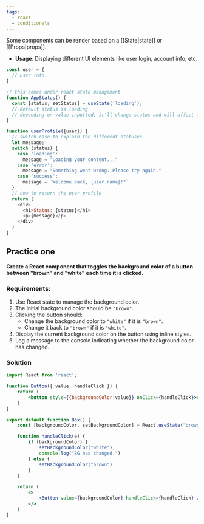 ```yaml
---
tags:
  - react
  - conditionals
---
```

Some components can be render based on a [[State|state]] or [[Props|props]].
- **Usage**: Displaying different UI elements like user login, account info, etc.

```js
const user = {
  // user info.
}

// this comes under react state management
function AppStatus() {
  const [status, setStatus] = useState('loading');
  // default status is loading
  // depending on value inputted, it'll change status and will affect userProfile() as well.
}

function userProfile({user}) {
  // switch case to explain the different statuses
  let message;
  switch (status) {
    case 'loading':
      message = "Loading your content..."
    case 'error':
      message = "Something went wrong. Please try again."
    case 'success':
      message = `Welcome back, {user.name}!"`
  }
  // now to return the user profile
  return (
    <div>
      <h1>Status: {status}</h1>
      <p>{message}</p>
    </div>
  )
}
```

## Practice one

**Create a React component that toggles the background color of a button between "brown" and "white" each time it is clicked.**

### Requirements:

1. Use React state to manage the background color.
2. The initial background color should be `"brown"`.
3. Clicking the button should:
    - Change the background color to `"white"` if it is `"brown"`.
    - Change it back to `"brown"` if it is `"white"`.
4. Display the current background color on the button using inline styles.
5. Log a message to the console indicating whether the background color has changed.

### Solution

```jsx
import React from 'react';

function Button({ value, handleClick }) {
    return (
        <button style={{backgroundColor:value}} onClick={handleClick}>Click me</button>
    )
}

export default function Box() {
    const [backgroundColor, setBackgroundColor] = React.useState("brown");

    function handleClick(e) {
        if (backgroundColor) {
            setBackgroundColor("white");
            console.log("BG has changed.")
        } else {
            setBackgroundColor("brown")
        }
    }

    return (
        <>
            <Button value={backgroundColor} handleClick={handleClick} />
        </>
    )
}
```
